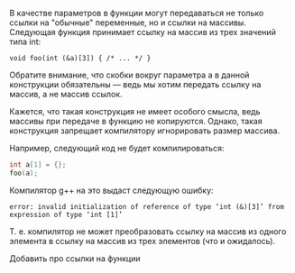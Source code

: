 

В качестве параметров в функции могут передаваться не только ссылки на "обычные" переменные, но и ссылки на массивы. Следующая функция принимает ссылку на массив из трех значений типа int:

`void foo(int (&a)[3]) { /* ... */ }`

Обратите внимание, что скобки вокруг параметра a в данной конструкции обязательны — ведь мы хотим передать ссылку на массив, а не массив ссылок.

Кажется, что такая конструкция не имеет особого смысла, ведь массивы при передаче в функцию не копируются. Однако, такая конструкция запрещает компилятору игнорировать размер массива. 

Например, следующий код не будет компилироваться:
```c++
int a[1] = {};
foo(a);
```
Компилятор g++ на это выдаст следующую ошибку:

`error: invalid initialization of reference of type ‘int (&)[3]’ from expression of type ‘int [1]’`

Т. е. компилятор не может преобразовать ссылку на массив из одного элемента в ссылку на массив из трех элементов (что и ожидалось).


Добавить про ссылки на функции

